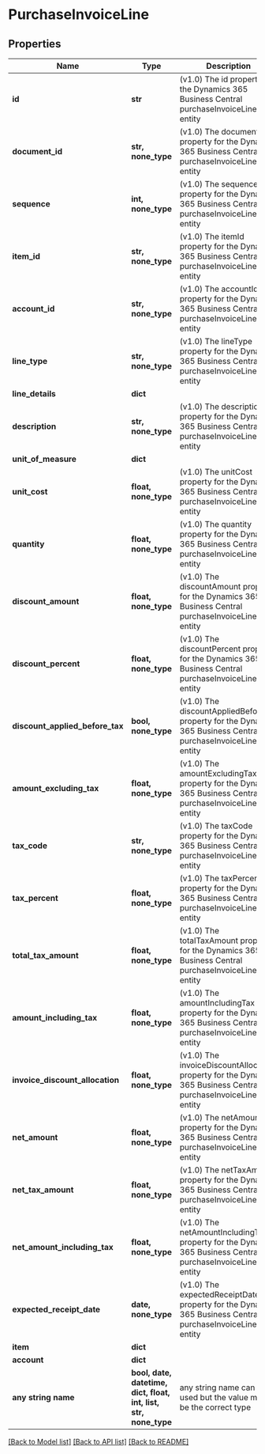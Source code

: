 # PurchaseInvoiceLine


## Properties
Name | Type | Description | Notes
------------ | ------------- | ------------- | -------------
**id** | **str** | (v1.0) The id property for the Dynamics 365 Business Central purchaseInvoiceLine entity | [optional] 
**document_id** | **str, none_type** | (v1.0) The documentId property for the Dynamics 365 Business Central purchaseInvoiceLine entity | [optional] 
**sequence** | **int, none_type** | (v1.0) The sequence property for the Dynamics 365 Business Central purchaseInvoiceLine entity | [optional] 
**item_id** | **str, none_type** | (v1.0) The itemId property for the Dynamics 365 Business Central purchaseInvoiceLine entity | [optional] 
**account_id** | **str, none_type** | (v1.0) The accountId property for the Dynamics 365 Business Central purchaseInvoiceLine entity | [optional] 
**line_type** | **str, none_type** | (v1.0) The lineType property for the Dynamics 365 Business Central purchaseInvoiceLine entity | [optional] 
**line_details** | **dict** |  | [optional] 
**description** | **str, none_type** | (v1.0) The description property for the Dynamics 365 Business Central purchaseInvoiceLine entity | [optional] 
**unit_of_measure** | **dict** |  | [optional] 
**unit_cost** | **float, none_type** | (v1.0) The unitCost property for the Dynamics 365 Business Central purchaseInvoiceLine entity | [optional] 
**quantity** | **float, none_type** | (v1.0) The quantity property for the Dynamics 365 Business Central purchaseInvoiceLine entity | [optional] 
**discount_amount** | **float, none_type** | (v1.0) The discountAmount property for the Dynamics 365 Business Central purchaseInvoiceLine entity | [optional] 
**discount_percent** | **float, none_type** | (v1.0) The discountPercent property for the Dynamics 365 Business Central purchaseInvoiceLine entity | [optional] 
**discount_applied_before_tax** | **bool, none_type** | (v1.0) The discountAppliedBeforeTax property for the Dynamics 365 Business Central purchaseInvoiceLine entity | [optional] 
**amount_excluding_tax** | **float, none_type** | (v1.0) The amountExcludingTax property for the Dynamics 365 Business Central purchaseInvoiceLine entity | [optional] 
**tax_code** | **str, none_type** | (v1.0) The taxCode property for the Dynamics 365 Business Central purchaseInvoiceLine entity | [optional] 
**tax_percent** | **float, none_type** | (v1.0) The taxPercent property for the Dynamics 365 Business Central purchaseInvoiceLine entity | [optional] 
**total_tax_amount** | **float, none_type** | (v1.0) The totalTaxAmount property for the Dynamics 365 Business Central purchaseInvoiceLine entity | [optional] 
**amount_including_tax** | **float, none_type** | (v1.0) The amountIncludingTax property for the Dynamics 365 Business Central purchaseInvoiceLine entity | [optional] 
**invoice_discount_allocation** | **float, none_type** | (v1.0) The invoiceDiscountAllocation property for the Dynamics 365 Business Central purchaseInvoiceLine entity | [optional] 
**net_amount** | **float, none_type** | (v1.0) The netAmount property for the Dynamics 365 Business Central purchaseInvoiceLine entity | [optional] 
**net_tax_amount** | **float, none_type** | (v1.0) The netTaxAmount property for the Dynamics 365 Business Central purchaseInvoiceLine entity | [optional] 
**net_amount_including_tax** | **float, none_type** | (v1.0) The netAmountIncludingTax property for the Dynamics 365 Business Central purchaseInvoiceLine entity | [optional] 
**expected_receipt_date** | **date, none_type** | (v1.0) The expectedReceiptDate property for the Dynamics 365 Business Central purchaseInvoiceLine entity | [optional] 
**item** | **dict** |  | [optional] 
**account** | **dict** |  | [optional] 
**any string name** | **bool, date, datetime, dict, float, int, list, str, none_type** | any string name can be used but the value must be the correct type | [optional]

[[Back to Model list]](../README.md#documentation-for-models) [[Back to API list]](../README.md#documentation-for-api-endpoints) [[Back to README]](../README.md)


